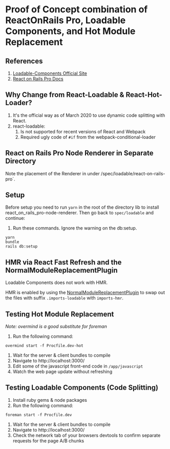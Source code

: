 # Proof of Concept combination of ReactOnRails Pro, Loadable Components, and Hot Module Replacement

## References
1. [Loadable-Components Official Site](https://loadable-components.com/)
2. [React on Rails Pro Docs](https://github.com/shakacode/react_on_rails_pro/blob/master/docs/code-splitting-loadable-components.md)

## Why Change from React-Loadable & React-Hot-Loader?
1. It's the official way as of March 2020 to use dynamic code splitting with React.
2. react-loadable:
   1. Is not supported for recent versions of React and Webpack
   2. Required ugly code of `#if` from the webpack-conditional-loader

## React on Rails Pro Node Renderer in Separate Directory
Note the placement of the Renderer in under /spec/loadable/react-on-rails-pro`.

## Setup

Before setup you need to run `yarn` in the root of the directory lib to install react_on_rails_pro-node-renderer.
Then go back to `spec/loadable` and continue:

1. Run these commands. Ignore the warning on the db:setup. 
```
yarn
bundle
rails db:setup
```

## HMR via React Fast Refresh and the NormalModuleReplacementPlugin
Loadable Components does not work with HMR.

HMR is enabled by using the [NormalModuleReplacementPlugin](https://webpack.js.org/plugins/normal-module-replacement-plugin/)
to swap out the files with suffix `.imports-loadable` with `imports-hmr`.

## Testing Hot Module Replacement
_Note: overmind is a good substitute for foreman_
1. Run the following command:
```
overmind start -f Procfile.dev-hot
```
1. Wait for the server & client bundles to compile
1. Navigate to http://localhost:3000/
1. Edit some of the javascript front-end code in `/app/javascript`
1. Watch the web page update without refreshing

## Testing Loadable Components (Code Splitting)
1. Install ruby gems & node packages
1. Run the following command:
```
foreman start -f Procfile.dev
```
1. Wait for the server & client bundles to compile
1. Navigate to http://localhost:3000/
1. Check the network tab of your browsers devtools to confirm separate requests for the page A/B chunks
